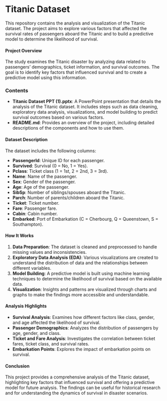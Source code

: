 # Titanic Dataset

This repository contains the analysis and visualization of the Titanic dataset. The project aims to explore various factors that affected the survival rates of passengers aboard the Titanic and to build a predictive model to determine the likelihood of survival.

#### Project Overview
The study examines the Titanic disaster by analyzing data related to passengers’ demographics, ticket information, and survival outcomes. The goal is to identify key factors that influenced survival and to create a predictive model using this information.

### Contents
- **Titanic Dataset PPT (1).pptx**: A PowerPoint presentation that details the analysis of the Titanic dataset. It includes steps such as data cleaning, exploratory data analysis, visualizations, and model building to predict survival outcomes based on various factors.
- **README.md**: Provides an overview of the project, including detailed descriptions of the components and how to use them.

#### Dataset Description
The dataset includes the following columns:
- **PassengerId**: Unique ID for each passenger.
- **Survived**: Survival (0 = No, 1 = Yes).
- **Pclass**: Ticket class (1 = 1st, 2 = 2nd, 3 = 3rd).
- **Name**: Name of the passenger.
- **Sex**: Gender of the passenger.
- **Age**: Age of the passenger.
- **SibSp**: Number of siblings/spouses aboard the Titanic.
- **Parch**: Number of parents/children aboard the Titanic.
- **Ticket**: Ticket number.
- **Fare**: Passenger fare.
- **Cabin**: Cabin number.
- **Embarked**: Port of Embarkation (C = Cherbourg, Q = Queenstown, S = Southampton).

#### How It Works
1. **Data Preparation**: The dataset is cleaned and preprocessed to handle missing values and inconsistencies.
2. **Exploratory Data Analysis (EDA)**: Various visualizations are created to understand the distribution of data and the relationships between different variables.
3. **Model Building**: A predictive model is built using machine learning techniques to determine the likelihood of survival based on the available data.
4. **Visualization**: Insights and patterns are visualized through charts and graphs to make the findings more accessible and understandable.

#### Analysis Highlights
- **Survival Analysis**: Examines how different factors like class, gender, and age affected the likelihood of survival.
- **Passenger Demographics**: Analyzes the distribution of passengers by age, gender, and class.
- **Ticket and Fare Analysis**: Investigates the correlation between ticket fares, ticket class, and survival rates.
- **Embarkation Points**: Explores the impact of embarkation points on survival.

#### Conclusion
This project provides a comprehensive analysis of the Titanic dataset, highlighting key factors that influenced survival and offering a predictive model for future analysis. The findings can be useful for historical research and for understanding the dynamics of survival in disaster scenarios.
